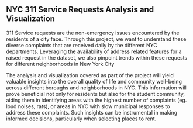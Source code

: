 ## NYC 311 Service Requests Analysis and Visualization

311 Service requests are the non-emergency issues encountered by the residents of a city face. Through this project, we want to understand these diverse complaints that are received daily by the different NYC departments. Leveraging the availability of address related features for a raised request in the dataset, we also pinpoint trends within these requests for different neighborhoods in New York City

The analysis and visualization covered as part of the project will yield valuable insights into the overall quality of life and community well-being across different boroughs and neighborhoods in NYC. This information will prove beneficial not only for residents but also for the student community, aiding them in identifying areas with the highest number of complaints (eg. loud noises, rats), or areas in NYC with slow municipal responses to address these complaints. Such insights can be instrumental in making informed decisions, particularly when selecting places to rent.
